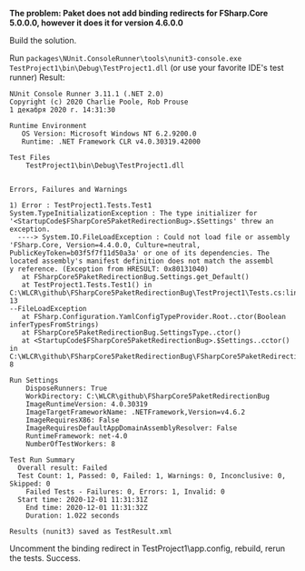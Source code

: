 **The problem: Paket does not add binding redirects for FSharp.Core 5.0.0.0, however it does it for version 4.6.0.0**

Build the solution.

Run `packages\NUnit.ConsoleRunner\tools\nunit3-console.exe TestProject1\bin\Debug\TestProject1.dll` (or use your favorite IDE's test runner)
Result:

```
NUnit Console Runner 3.11.1 (.NET 2.0)
Copyright (c) 2020 Charlie Poole, Rob Prouse
1 декабря 2020 г. 14:31:30

Runtime Environment
   OS Version: Microsoft Windows NT 6.2.9200.0
   Runtime: .NET Framework CLR v4.0.30319.42000

Test Files
    TestProject1\bin\Debug\TestProject1.dll


Errors, Failures and Warnings

1) Error : TestProject1.Tests.Test1
System.TypeInitializationException : The type initializer for '<StartupCode$FSharpCore5PaketRedirectionBug>.$Settings' threw an exception.
  ----> System.IO.FileLoadException : Could not load file or assembly 'FSharp.Core, Version=4.4.0.0, Culture=neutral, PublicKeyToken=b03f5f7f11d50a3a' or one of its dependencies. The located assembly's manifest definition does not match the assembl
y reference. (Exception from HRESULT: 0x80131040)
   at FSharpCore5PaketRedirectionBug.Settings.get_Default()
   at TestProject1.Tests.Test1() in C:\WLCR\github\FSharpCore5PaketRedirectionBug\TestProject1\Tests.cs:line 13
--FileLoadException
   at FSharp.Configuration.YamlConfigTypeProvider.Root..ctor(Boolean inferTypesFromStrings)
   at FSharpCore5PaketRedirectionBug.SettingsType..ctor()
   at <StartupCode$FSharpCore5PaketRedirectionBug>.$Settings..cctor() in C:\WLCR\github\FSharpCore5PaketRedirectionBug\FSharpCore5PaketRedirectionBug\Settings.fs:line 8

Run Settings
    DisposeRunners: True
    WorkDirectory: C:\WLCR\github\FSharpCore5PaketRedirectionBug
    ImageRuntimeVersion: 4.0.30319
    ImageTargetFrameworkName: .NETFramework,Version=v4.6.2
    ImageRequiresX86: False
    ImageRequiresDefaultAppDomainAssemblyResolver: False
    RuntimeFramework: net-4.0
    NumberOfTestWorkers: 8

Test Run Summary
  Overall result: Failed
  Test Count: 1, Passed: 0, Failed: 1, Warnings: 0, Inconclusive: 0, Skipped: 0
    Failed Tests - Failures: 0, Errors: 1, Invalid: 0
  Start time: 2020-12-01 11:31:31Z
    End time: 2020-12-01 11:31:32Z
    Duration: 1.022 seconds

Results (nunit3) saved as TestResult.xml
```

Uncomment the binding redirect in TestProject1\app.config, rebuild, rerun the tests. Success.
